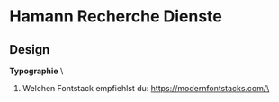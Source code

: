 # Hamann Recherche Dienste
## Design
**Typographie** \
1. Welchen Fontstack empfiehlst du: https://modernfontstacks.com/\
